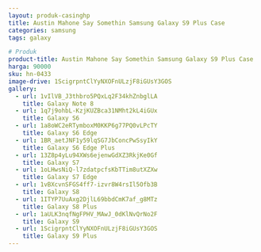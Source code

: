 ```yaml
---
layout: produk-casinghp
title: Austin Mahone Say Somethin Samsung Galaxy S9 Plus Case
categories: samsung
tags: galaxy

# Produk
product-title: Austin Mahone Say Somethin Samsung Galaxy S9 Plus Case
harga: 90000
sku: hn-0433
image-drive: 1ScigrpntClYyNXOFnULzjF8iGUsY3GOS
gallery:
  - url: 1vIlVB_J3thbro5PQxLq2F34khZnbglLA
    title: Galaxy Note 8
  - url: 1q7j9ohbL-KzjKUZBca31NMht2kL4iGUx
    title: Galaxy S6
  - url: 1a8oWC2eRTymboxM0KKP6g77PQ0vLPcTY
    title: Galaxy S6 Edge
  - url: 1BR_aetJNF1y59lqSG7JbConcPwSsyIkY
    title: Galaxy S6 Edge Plus
  - url: 13Z8p4yLu94XWs6ejenwGdXZ3RkjKe0Gf
    title: Galaxy S7
  - url: 1oLHwsNiQ-l7zdatpcfsKbTTim8utXZXw
    title: Galaxy S7 Edge
  - url: 1vBXcvnSFGS4ff7-izvr8W4rsIl5Ofb3B
    title: Galaxy S8
  - url: 1ITYP7UuAxg2DjlL69bbdCmK7af_g8MTz
    title: Galaxy S8 Plus
  - url: 1aULK3nqfNgFPHV_MAwJ_0dKlNvQrNo2F
    title: Galaxy S9
  - url: 1ScigrpntClYyNXOFnULzjF8iGUsY3GOS
    title: Galaxy S9 Plus
---
```

